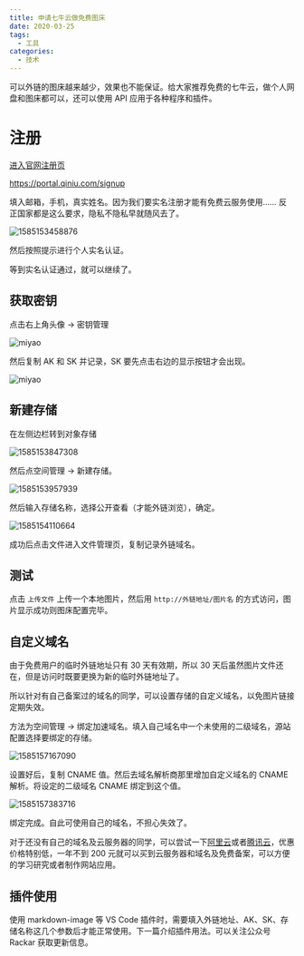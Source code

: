 ```yaml
---
title: 申请七牛云做免费图床
date: 2020-03-25
tags:
  - 工具
categories:
  - 技术
---
```


可以外链的图床越来越少，效果也不能保证。给大家推荐免费的七牛云，做个人网盘和图床都可以，还可以使用 API 应用于各种程序和插件。

<!-- more -->

# 注册

[进入官网注册页](https://portal.qiniu.com/signup)

https://portal.qiniu.com/signup

填入邮箱，手机，真实姓名。因为我们要实名注册才能有免费云服务使用…… 反正国家都是这么要求，隐私不隐私早就随风去了。

![1585153458876](http://img.codingyang.com/1585153458876-202032602421.png)

然后按照提示进行个人实名认证。

等到实名认证通过，就可以继续了。

## 获取密钥

点击右上角头像 → 密钥管理

![miyao](http://img.codingyang.com/1585156376515-202032611258.png)

然后复制 AK 和 SK 并记录，SK 要先点击右边的显示按钮才会出现。

![miyao](http://img.codingyang.com/1585156603719-202032611644.png)

## 新建存储

在左侧边栏转到对象存储

![1585153847308](http://img.codingyang.com/1585153847308-202032603048.png)

然后点空间管理 → 新建存储。

![1585153957939](http://img.codingyang.com/1585153957939-202032603238.png)

然后输入存储名称，选择公开查看（才能外链浏览），确定。

![1585154110664](http://img.codingyang.com/1585154110664-202032603511.png)

成功后点击文件进入文件管理页，复制记录外链域名。

## 测试

点击 `上传文件` 上传一个本地图片，然后用 `http://外链地址/图片名` 的方式访问，图片显示成功则图床配置完毕。

## 自定义域名

由于免费用户的临时外链地址只有 30 天有效期，所以 30 天后虽然图片文件还在，但是访问时既要更换为新的临时外链地址了。

所以针对有自己备案过的域名的同学，可以设置存储的自定义域名，以免图片链接定期失效。

方法为空间管理 → 绑定加速域名。填入自己域名中一个未使用的二级域名，源站配置选择要绑定的存储。

![1585157167090](http://img.codingyang.com/1585157167090-202032612610.png)

设置好后，复制 CNAME 值。然后去域名解析商那里增加自定义域名的 CNAME 解析。将设定的二级域名 CNAME 绑定到这个值。

![1585157383716](http://img.codingyang.com/1585157383716-202032612944.png)

绑定完成。自此可使用自己的域名，不担心失效了。

对于还没有自己的域名及云服务器的同学，可以尝试一下[阿里云](https://www.aliyun.com/minisite/goods?userCode=ha4o8twr)或者[腾讯云](https://url.cn/5PS0JER)，优惠价格特别低，一年不到 200 元就可以买到云服务器和域名及免费备案，可以方便的学习研究或者制作网站应用。

## 插件使用

使用 markdown-image 等 VS Code 插件时，需要填入外链地址、AK、SK、存储名称这几个参数后才能正常使用。下一篇介绍插件用法。可以关注公众号 Rackar 获取更新信息。
